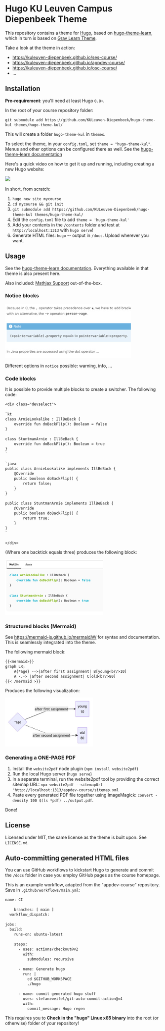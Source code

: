 

# Hugo KU Leuven Campus Diepenbeek Theme

This repository contains a theme for [Hugo](https://gohugo.io/), based on [hugo-theme-learn](https://learn.netlify.app/en/), which in turn is based on [Grav Learn Theme](https://learn.getgrav.org/).

Take a look at the theme in action:

- https://kuleuven-diepenbeek.github.io/ses-course/
- https://kuleuven-diepenbeek.github.io/appdev-course/
- https://kuleuven-diepenbeek.github.io/osc-course/
- ...


## Installation

**Pre-requirement**: you'll need at least Hugo `0.8+`. 

In the root of your course repository folder:


```shell
git submodule add https://github.com/KULeuven-Diepenbeek/hugo-theme-kul themes/hugo-theme-kul/
```

This will create a folder `hugo-theme-kul` in `themes`.

To select the theme, in your `config.toml`, set `theme = "hugo-theme-kul"`. Menus and other options can be configured there as well. See the [hugo-theme-learn documentation](https://learn.netlify.app/en/)


Here's a quick video on how to get it up and running, including creating a new Hugo website:

[![](https://cdn.loom.com/sessions/thumbnails/bc09f573e76c48af90c6843144f011e2-with-play.gif)](https://www.loom.com/share/bc09f573e76c48af90c6843144f011e2)

In short, from scratch:

1. `hugo new site mycourse`
2. `cd mycourse && git init`
3. `git submodule add https://github.com/KULeuven-Diepenbeek/hugo-theme-kul themes/hugo-theme-kul/`
4. Edit the `config.toml` file to add `theme = 'hugo-theme-kul'`
5. Add your contents in the `/contents` folder and test at `http://localhost:1313` with `hugo serve`!
6. Generate HTML files: `hugo` -- output in `/docs`. Upload wherever you want. 


## Usage


See the [hugo-theme-learn documentation](https://learn.netlify.app/en/). Everything available in that theme is also present here. 

Also included: [Mathjax Support](https://www.mathjax.org/) out-of-the-box.

### Notice blocks

![](/images/noticeblock.jpg)

Different options in `notice` possible: warning, info, ...

### Code blocks

It is possible to provide multiple blocks to create a switcher. The following code:

```
<div class="devselect">

`kt
class ArnieLookalike : IllBeBack {
    override fun doBackFlip(): Boolean = false
}

class StuntmanArnie : IllBeBack {
    override fun doBackFlip(): Boolean = true
}
`

`java
public class ArnieLookalike implements IllBeBack {
    @Override
    public boolean doBackFlip() {
        return false;
    }
}

public class StuntmanArnie implements IllBeBack {
    @Override
    public boolean doBackFlip() {
        return true;
    }
}
`

</div>
```

(Where one backtick equals three) produces the following block:

![](/images/codeblock.jpg)

### Structured blocks (Mermaid)


See https://mermaid-js.github.io/mermaid/#/ for syntax and documentation. This is seamlessly integrated into the theme.

The following mermaid block:

```
{{<mermaid>}}
graph LR;
    A{*age} -->|after first assignment| B[young<br/>10]
    A -.-> |after second assignment| C[old<br/>80]
{{< /mermaid >}}
```

Produces the following visualization:

![](/images/mermaid.jpg)


### Generating a ONE-PAGE PDF

1. Install the `website2pdf` node plugin (`npm install website2pdf`)
2. Run the local Hugo server (`hugo serve`)
3. In a separate terminal, run the website2pdf tool by providing the correct sitemap URL: `npx website2pdf --sitemapUrl "http://localhost:1313/appdev-course/sitemap.xml`
4. Paste every generated PDF file together using ImageMagick: `convert -density 100 $(ls *pdf) ../output.pdf`.

Done!


## License

Licensed under MIT, the same license as the theme is built upon. See `LICENSE.md`.


## Auto-committing generated HTML files


You can use GitHub workflows to kickstart Hugo to generate and commit the `/docs` folder in case you employ GitHub pages as the course homepage. 

This is an example workflow, adapted from the "appdev-course" repository. Save in `.github/workflows/main.yml`:

```
name: CI

    branches: [ main ]
  workflow_dispatch:

jobs:
  build:
    runs-on: ubuntu-latest

    steps:
      - uses: actions/checkout@v2
        with:
          submodules: recursive

      - name: Generate hugo
        run: |
          cd $GITHUB_WORKSPACE
          ./hugo

      - name: commit generated hugo stuff
        uses: stefanzweifel/git-auto-commit-action@v4
        with:
          commit_message: Hugo regen
```

This requires you to **Check in the "hugo" Linux x65 binary** into the root (or otherwise) folder of your repository! 

